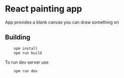 # React painting app
App provides a blank canvas you can draw something on
## Building
```bash
    npm install
    npm run build
```
To run dev server use
```bash
    npm run dev
```

